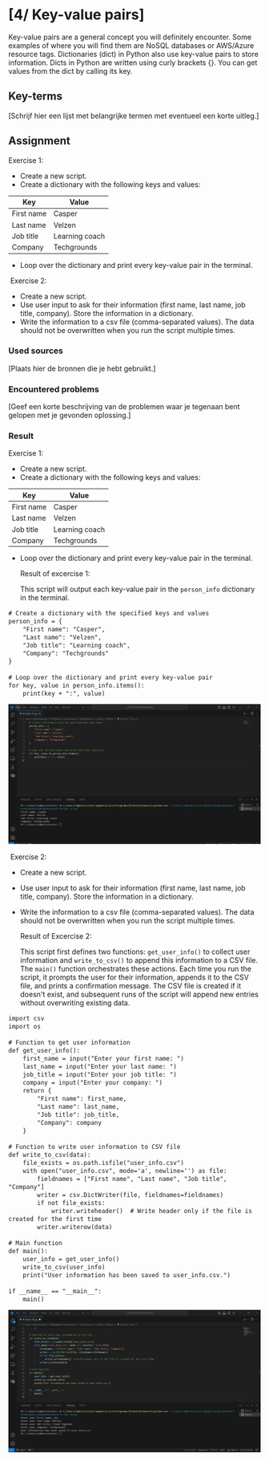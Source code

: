 # [4/ Key-value pairs]

Key-value pairs are a general concept you will definitely encounter. Some examples of where you will find them are NoSQL databases or AWS/Azure resource tags. Dictionaries (dict) in Python also use key-value pairs to store information. Dicts in Python are written using curly brackets {}. You can get values from the dict by calling its key.

## Key-terms

[Schrijf hier een lijst met belangrijke termen met eventueel een korte uitleg.]

## Assignment

Exercise 1:

- Create a new script.
- Create a dictionary with the following keys and values:

| **Key**    | **Value**      |
| ---------- | -------------- |
| First name | Casper         |
| Last name  | Velzen         |
| Job title  | Learning coach |
| Company    | Techgrounds    |

- Loop over the dictionary and print every key-value pair in the terminal.

 Exercise 2:

- Create a new script.
- Use user input to ask for their information (first name, last name, job title, company). Store the information in a dictionary.
- Write the information to a csv file (comma-separated values). The data should not be overwritten when you run the script multiple times.

### Used sources

[Plaats hier de bronnen die je hebt gebruikt.]

### Encountered problems

[Geef een korte beschrijving van de problemen waar je tegenaan bent gelopen met je gevonden oplossing.]

### Result

Exercise 1:

- Create a new script.
- Create a dictionary with the following keys and values:

| **Key**    | **Value**      |
| ---------- | -------------- |
| First name | Casper         |
| Last name  | Velzen         |
| Job title  | Learning coach |
| Company    | Techgrounds    |

- Loop over the dictionary and print every key-value pair in the terminal.

  Result of excercise 1:

  This script will output each key-value pair in the `person_info` dictionary in the terminal.

```
# Create a dictionary with the specified keys and values
person_info = {
    "First name": "Casper",
    "Last name": "Velzen",
    "Job title": "Learning coach",
    "Company": "Techgrounds"
}

# Loop over the dictionary and print every key-value pair
for key, value in person_info.items():
    print(key + ":", value)
```

  ![key_value_pairs.png](key_value_pairs.png)

 Exercise 2:

- Create a new script.
- Use user input to ask for their information (first name, last name, job title, company). Store the information in a dictionary.
- Write the information to a csv file (comma-separated values). The data should not be overwritten when you run the script multiple times.

  Result of Excercise 2:

  This script first defines two functions: `get_user_info()` to collect user information and `write_to_csv()` to append this information to a CSV file. The `main()` function orchestrates these actions. Each time you run the script, it prompts the user for their information, appends it to the CSV file, and prints a confirmation message. The CSV file is created if it doesn't exist, and subsequent runs of the script will append new entries without overwriting existing data.

```
import csv
import os

# Function to get user information
def get_user_info():
    first_name = input("Enter your first name: ")
    last_name = input("Enter your last name: ")
    job_title = input("Enter your job title: ")
    company = input("Enter your company: ")
    return {
        "First name": first_name,
        "Last name": last_name,
        "Job title": job_title,
        "Company": company
    }

# Function to write user information to CSV file
def write_to_csv(data):
    file_exists = os.path.isfile("user_info.csv")
    with open("user_info.csv", mode='a', newline='') as file:
        fieldnames = ["First name", "Last name", "Job title", "Company"]
        writer = csv.DictWriter(file, fieldnames=fieldnames)
        if not file_exists:
            writer.writeheader()  # Write header only if the file is created for the first time
        writer.writerow(data)

# Main function
def main():
    user_info = get_user_info()
    write_to_csv(user_info)
    print("User information has been saved to user_info.csv.")

if __name__ == "__main__":
    main()
```

![user_inf_csv.png](user_inf_csv.png)